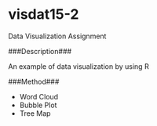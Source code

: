 # visdat15-2

Data Visualization Assignment 

###Description###

An example of data visualization by using R

###Method###

- Word Cloud
- Bubble Plot
- Tree Map

